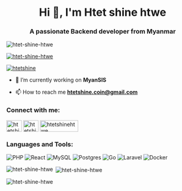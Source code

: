 <h1 align="center">Hi 👋, I'm Htet shine htwe</h1>
<h3 align="center">A passionate Backend developer from Myanmar</h3>

<p align="left"> <img src="https://komarev.com/ghpvc/?username=htet-shine-htwe&label=Profile%20views&color=0e75b6&style=flat" alt="htet-shine-htwe" /> </p>

<p align="left"> <a href="https://github.com/ryo-ma/github-profile-trophy"><img src="https://github-profile-trophy.vercel.app/?username=htet-shine-htwe" alt="htet-shine-htwe" /></a> </p>

<p align="left"> <a href="https://twitter.com/htetshine" target="blank"><img src="https://img.shields.io/twitter/follow/htetshine?logo=twitter&style=for-the-badge" alt="htetshine" /></a> </p>

- 🔭 I’m currently working on **MyanSIS**

- 📫 How to reach me **htetshine.coin@gmail.com**

<h3 align="left">Connect with me:</h3>
<p align="left">
<a href="https://twitter.com/htetshine" target="blank"><img align="center" src="https://raw.githubusercontent.com/rahuldkjain/github-profile-readme-generator/master/src/images/icons/Social/twitter.svg" alt="htetshine" height="30" width="40" /></a>
<a href="https://fb.com/htetshinehtwe" target="blank"><img align="center" src="https://raw.githubusercontent.com/rahuldkjain/github-profile-readme-generator/master/src/images/icons/Social/facebook.svg" alt="htetshinehtwe" height="30" width="40" /></a>
<a href="https://linkedin.com/in/https://www.linkedin.com/in/htet-shine-61082028a/" target="blank"><img align="center" src="https://img.shields.io/badge/LinkedIn-%230077B5.svg?logo=linkedin&logoColor=white" alt="htetshinehtwe" height="30" width="100" /></a>
</p>





<h3 align="left">Languages and Tools:</h3>

![PHP](https://img.shields.io/badge/php-%23777BB4.svg?style=for-the-badge&logo=php&logoColor=white) ![React](https://img.shields.io/badge/react-%2320232a.svg?style=for-the-badge&logo=react&logoColor=%2361DAFB) ![MySQL](https://img.shields.io/badge/mysql-4479A1.svg?style=for-the-badge&logo=mysql&logoColor=white) ![Postgres](https://img.shields.io/badge/postgres-%23316192.svg?style=for-the-badge&logo=postgresql&logoColor=white) ![Go](https://img.shields.io/badge/go-%2300ADD8.svg?style=for-the-badge&logo=go&logoColor=white) ![Laravel](https://img.shields.io/badge/laravel-%23FF2D20.svg?style=for-the-badge&logo=laravel&logoColor=white) ![Docker](https://img.shields.io/badge/docker-%230db7ed.svg?style=for-the-badge&logo=docker&logoColor=white)


<p><img align="left" src="https://github-readme-stats.vercel.app/api/top-langs?username=htet-shine-htwe&show_icons=true&locale=en&layout=compact" alt="htet-shine-htwe" /></p>

<p>&nbsp;<img align="center" src="https://github-readme-stats.vercel.app/api?username=htet-shine-htwe&show_icons=true&locale=en" alt="htet-shine-htwe" /></p>

<p><img align="center" src="https://github-readme-streak-stats.herokuapp.com/?user=htet-shine-htwe&" alt="htet-shine-htwe" /></p>
